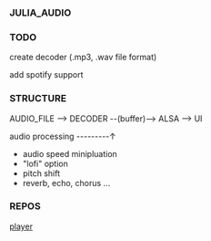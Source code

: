 ### JULIA_AUDIO

### TODO
create decoder (.mp3, .wav file format)

add spotify support

### STRUCTURE

AUDIO_FILE --> DECODER --(buffer)--> ALSA --> UI

audio processing ---------&uarr;
* audio speed minipluation
* "lofi" option
* pitch shift
* reverb, echo, chorus ...

### REPOS
[player][1]

[1]: https://github.com/julia-audio/player
